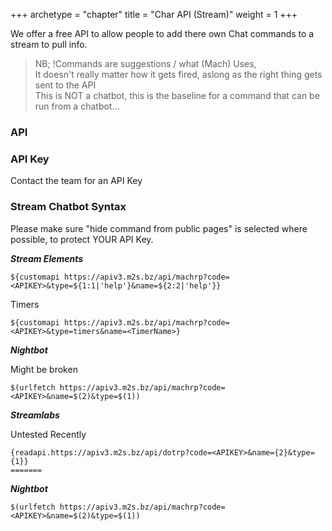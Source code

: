 +++
archetype = "chapter"
title = "Char API (Stream)"
weight = 1
+++

We offer a free API to allow people to add there own Chat commands to a stream to pull info.  

> NB; !Commands are suggestions / what (Mach) Uses,  
It doesn't really matter how it gets fired, aslong as the right thing gets sent to the API  
This is NOT a chatbot, this is the baseline for a command that can be run from a chatbot...  


### API 


### API Key  

Contact the team for an API Key  

### Stream Chatbot Syntax  
Please make sure "hide command from public pages" is selected where possible, to protect YOUR API Key.  

***Stream Elements***

```text
${customapi https://apiv3.m2s.bz/api/machrp?code=<APIKEY>&type=${1:1|'help'}&name=${2:2|'help'}}

```  
Timers

```text
${customapi https://apiv3.m2s.bz/api/machrp?code=<APIKEY>&type=timers&name=<TimerName>}
```

***Nightbot***

Might be broken  

```text
$(urlfetch https://apiv3.m2s.bz/api/machrp?code=<APIKEY>&name=$(2)&type=$(1))
```

***Streamlabs***  

Untested Recently  

```text
{readapi.https://apiv3.m2s.bz/api/dotrp?code=<APIKEY>&name={2}&type={1}}
=======
```  

***Nightbot***
```
$(urlfetch https://apiv3.m2s.bz/api/machrp?code=<APIKEY>&name=$(2)&type=$(1))
```
